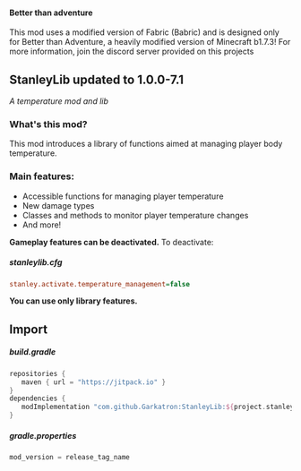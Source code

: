 #### Better than adventure
This mod uses a modified version of Fabric (Babric) and is designed only for Better than Adventure, a heavily modified version of Minecraft b1.7.3! For more information, join the discord server provided on this projects

## StanleyLib updated to 1.0.0-7.1
*A temperature mod and lib*

### What's this mod?
This mod introduces a library of functions aimed at managing player body temperature.

### Main features:
* Accessible functions for managing player temperature
* New damage types
* Classes and methods to monitor player temperature changes
* And more!

**Gameplay features can be deactivated.**
To deactivate:
##### stanleylib.cfg
```cfg
stanley.activate.temperature_management=false
```
**You can use only library features.**

## Import
##### build.gradle
```gradle
repositories {
   maven { url = "https://jitpack.io" }
}
dependencies {
   modImplementation "com.github.Garkatron:StanleyLib:${project.stanleylib_version}"
}
```
##### gradle.properties
```gradle
mod_version = release_tag_name
```
